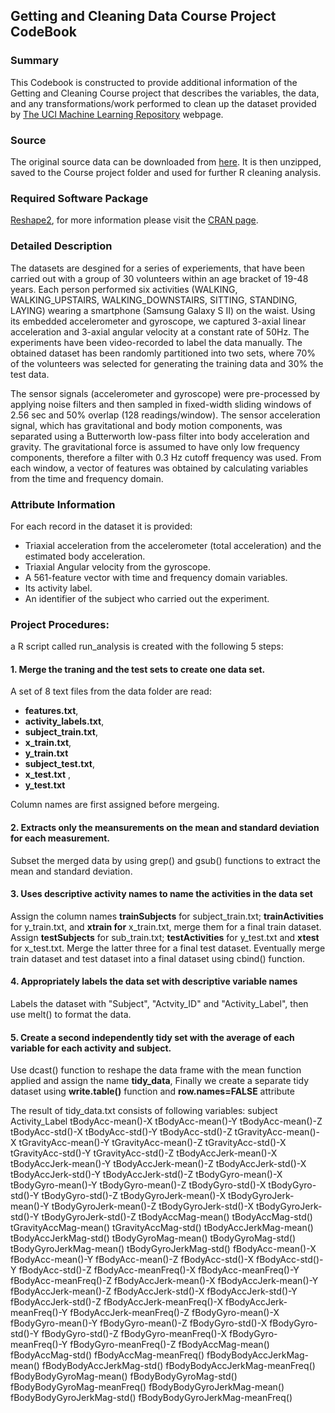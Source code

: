## Getting and Cleaning Data Course Project CodeBook


### Summary
This Codebook is constructed to provide additional information of the Getting and Cleaning
Course project that describes the variables, the data, and any transformations/work performed
to clean up the dataset provided by [The UCI Machine Learning Repository](http://archive.ics.uci.edu/ml/datasets/Human+Activity+Recognition+Using+Smartphones) webpage.

### Source
The original source data can be downloaded from [here](https://d396qusza40orc.cloudfront.net/getdata%2Fprojectfiles%2FUCI%20HAR%20Dataset.zip). It is then unzipped, saved to the Course project folder and used for further R cleaning analysis.

### Required Software Package
[Reshape2](https://cran.r-project.org/web/packages/reshape2/README.html), for more information please visit the [CRAN page](https://cran.r-project.org/web/packages/reshape2/index.html).

### Detailed Description
The datasets are desgined for a series of experiements, that have been carried out with a group of 30 volunteers within an age bracket of 19-48 years. Each person performed six activities (WALKING, WALKING_UPSTAIRS, WALKING_DOWNSTAIRS, SITTING, STANDING, LAYING) wearing a smartphone (Samsung Galaxy S II) on the waist. Using its embedded accelerometer and gyroscope, we captured 3-axial linear acceleration and 3-axial angular velocity at a constant rate of 50Hz. The experiments have been video-recorded to label the data manually. The obtained dataset has been randomly partitioned into two sets, where 70% of the volunteers was selected for generating the training data and 30% the test data.

The sensor signals (accelerometer and gyroscope) were pre-processed by applying noise filters and then sampled in fixed-width sliding windows of 2.56 sec and 50% overlap (128 readings/window). The sensor acceleration signal, which has gravitational and body motion components, was separated using a Butterworth low-pass filter into body acceleration and gravity. The gravitational force is assumed to have only low frequency components, therefore a filter with 0.3 Hz cutoff frequency was used. From each window, a vector of features was obtained by calculating variables from the time and frequency domain.

### Attribute Information
For each record in the dataset it is provided:
- Triaxial acceleration from the accelerometer (total acceleration) and the estimated body acceleration.
- Triaxial Angular velocity from the gyroscope.
- A 561-feature vector with time and frequency domain variables.
- Its activity label.
- An identifier of the subject who carried out the experiment.

### Project Procedures:
a R script called run_analysis is created with the following 5 steps:
#### 1. Merge the traning and the test sets to create one data set.
A set of 8 text files from the data folder are read:  
-  **features.txt**, 
-  **activity_labels.txt**,  
-  **subject_train.txt**,  
-  **x_train.txt**,  
-  **y_train.txt**
-  **subject_test.txt**, 
-  **x_test.txt** , 
-  **y_test.txt**

Column names are first assigned before mergeing.

#### 2. Extracts only the meansurements on the mean and standard deviation for each measurement.
Subset the merged data by using grep() and gsub() functions to extract the mean and standard deviation.
#### 3. Uses descriptive activity names to name the activities in the data set
Assign the column names **trainSubjects** for subject_train.txt; 
**trainActivities** for y_train.txt, and **xtrain for** x_train.txt, merge them for a final train dataset. Assign **testSubjects** for sub_train.txt; **testActivities** for y_test.txt and **xtest** for x_test.txt. Merge the latter three for a final test dataset. Eventually merge train dataset and test dataset into a final dataset using cbind() function.
#### 4. Appropriately labels the data set with descriptive variable names
Labels the dataset with "Subject", "Actvity_ID" and "Activity_Label", then use melt() to format the data.
#### 5. Create a second independently tidy set with the average of each variable for each activity and subject.
Use dcast() function to reshape the data frame with the mean function applied and assign the name **tidy_data**, 
Finally we create a separate tidy dataset using **write.table()** function and **row.names=FALSE** attribute 

The result of tidy_data.txt consists of following variables:
subject Activity_Label tBodyAcc-mean()-X tBodyAcc-mean()-Y tBodyAcc-mean()-Z tBodyAcc-std()-X tBodyAcc-std()-Y tBodyAcc-std()-Z tGravityAcc-mean()-X tGravityAcc-mean()-Y tGravityAcc-mean()-Z tGravityAcc-std()-X tGravityAcc-std()-Y tGravityAcc-std()-Z tBodyAccJerk-mean()-X tBodyAccJerk-mean()-Y tBodyAccJerk-mean()-Z tBodyAccJerk-std()-X tBodyAccJerk-std()-Y tBodyAccJerk-std()-Z tBodyGyro-mean()-X tBodyGyro-mean()-Y tBodyGyro-mean()-Z tBodyGyro-std()-X tBodyGyro-std()-Y tBodyGyro-std()-Z tBodyGyroJerk-mean()-X tBodyGyroJerk-mean()-Y tBodyGyroJerk-mean()-Z tBodyGyroJerk-std()-X tBodyGyroJerk-std()-Y tBodyGyroJerk-std()-Z tBodyAccMag-mean() tBodyAccMag-std() tGravityAccMag-mean() tGravityAccMag-std() tBodyAccJerkMag-mean() tBodyAccJerkMag-std() tBodyGyroMag-mean() tBodyGyroMag-std() tBodyGyroJerkMag-mean() tBodyGyroJerkMag-std() fBodyAcc-mean()-X fBodyAcc-mean()-Y fBodyAcc-mean()-Z fBodyAcc-std()-X fBodyAcc-std()-Y fBodyAcc-std()-Z fBodyAcc-meanFreq()-X fBodyAcc-meanFreq()-Y fBodyAcc-meanFreq()-Z fBodyAccJerk-mean()-X fBodyAccJerk-mean()-Y fBodyAccJerk-mean()-Z fBodyAccJerk-std()-X fBodyAccJerk-std()-Y fBodyAccJerk-std()-Z fBodyAccJerk-meanFreq()-X fBodyAccJerk-meanFreq()-Y fBodyAccJerk-meanFreq()-Z fBodyGyro-mean()-X fBodyGyro-mean()-Y fBodyGyro-mean()-Z fBodyGyro-std()-X fBodyGyro-std()-Y fBodyGyro-std()-Z fBodyGyro-meanFreq()-X fBodyGyro-meanFreq()-Y fBodyGyro-meanFreq()-Z fBodyAccMag-mean() fBodyAccMag-std() fBodyAccMag-meanFreq() fBodyBodyAccJerkMag-mean() fBodyBodyAccJerkMag-std() fBodyBodyAccJerkMag-meanFreq() fBodyBodyGyroMag-mean() fBodyBodyGyroMag-std() fBodyBodyGyroMag-meanFreq() fBodyBodyGyroJerkMag-mean() fBodyBodyGyroJerkMag-std() fBodyBodyGyroJerkMag-meanFreq()
